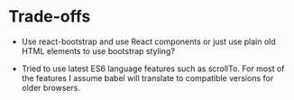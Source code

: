 Trade-offs
==========

* Use react-bootstrap and use React components or just use plain old HTML elements to use bootstrap styling?

* Tried to use latest ES6 language features such as scrollTo. For most of the features I assume babel will translate to compatible versions for older browsers.
